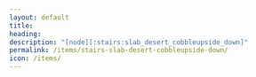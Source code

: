 ```yaml
---
layout: default
title: 
heading: 
description: "[node][:stairs:slab_desert_cobbleupside_down]"
permalink: /items/stairs-slab-desert-cobbleupside-down/
icon: /items/
---
```


